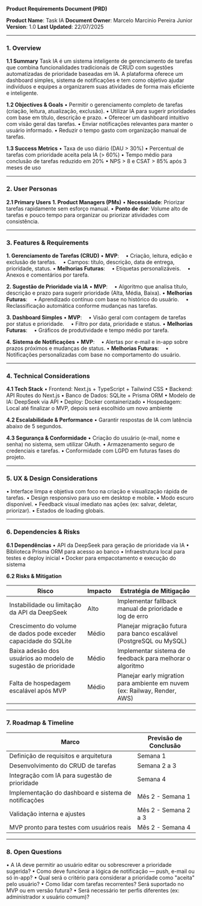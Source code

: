 **Product Requirements Document (PRD)**

**Product Name**: Task IA
**Document Owner**: Marcelo Marcinio Pereira Junior
**Version**: 1.0
**Last Updated**: 22/07/2025

---

### 1. Overview

**1.1 Summary**
Task IA é um sistema inteligente de gerenciamento de tarefas que combina funcionalidades tradicionais de CRUD com sugestões automatizadas de prioridade baseadas em IA. A plataforma oferece um dashboard simples, sistema de notificações e tem como objetivo ajudar indivíduos e equipes a organizarem suas atividades de forma mais eficiente e inteligente.

**1.2 Objectives & Goals**
• Permitir o gerenciamento completo de tarefas (criação, leitura, atualização, exclusão).
• Utilizar IA para sugerir prioridades com base em título, descrição e prazo.
• Oferecer um dashboard intuitivo com visão geral das tarefas.
• Enviar notificações relevantes para manter o usuário informado.
• Reduzir o tempo gasto com organização manual de tarefas.

**1.3 Success Metrics**
• Taxa de uso diário (DAU > 30%)
• Percentual de tarefas com prioridade aceita pela IA (> 60%)
• Tempo médio para conclusão de tarefas reduzido em 20%
• NPS > 8 e CSAT > 85% após 3 meses de uso

---

### 2. User Personas

**2.1 Primary Users**
**1. Product Managers (PMs)**
• **Necessidade**: Priorizar tarefas rapidamente sem esforço manual.
• **Ponto de dor**: Volume alto de tarefas e pouco tempo para organizar ou priorizar atividades com consistência.

---

### 3. Features & Requirements

**1. Gerenciamento de Tarefas (CRUD)**
• **MVP**:
 • Criação, leitura, edição e exclusão de tarefas.
 • Campos: título, descrição, data de entrega, prioridade, status.
• **Melhorias Futuras**:
 • Etiquetas personalizáveis.
 • Anexos e comentários por tarefa.

**2. Sugestão de Prioridade via IA**
• **MVP**:
 • Algoritmo que analisa título, descrição e prazo para sugerir prioridade (Alta, Média, Baixa).
• **Melhorias Futuras**:
 • Aprendizado contínuo com base no histórico do usuário.
 • Reclassificação automática conforme mudanças nas tarefas.

**3. Dashboard Simples**
• **MVP**:
 • Visão geral com contagem de tarefas por status e prioridade.
 • Filtro por data, prioridade e status.
• **Melhorias Futuras**:
 • Gráficos de produtividade e tempo médio por tarefa.

**4. Sistema de Notificações**
• **MVP**:
 • Alertas por e-mail e in-app sobre prazos próximos e mudanças de status.
• **Melhorias Futuras**:
 • Notificações personalizadas com base no comportamento do usuário.

---

### 4. Technical Considerations

**4.1 Tech Stack**
• Frontend: Next.js + TypeScript + Tailwind CSS
• Backend: API Routes do Next.js
• Banco de Dados: SQLite + Prisma ORM
• Modelo de IA: DeepSeek via API
• Deploy: Docker containerizado
• Hospedagem: Local até finalizar o MVP, depois será escolhido um novo ambiente

**4.2 Escalabilidade & Performance**
• Garantir respostas de IA com latência abaixo de 5 segundos.

**4.3 Segurança & Conformidade**
• Criação do usuário (e-mail, nome e senha) no sistema, sem utilizar OAuth.
• Armazenamento seguro de credenciais e tarefas.
• Conformidade com LGPD em futuras fases do projeto.

---

### 5. UX & Design Considerations

• Interface limpa e objetiva com foco na criação e visualização rápida de tarefas.
• Design responsivo para uso em desktop e mobile.
• Modo escuro disponível.
• Feedback visual imediato nas ações (ex: salvar, deletar, priorizar).
• Estados de loading globais.

---

### 6. Dependencies & Risks

**6.1 Dependências**
• API da DeepSeek para geração de prioridade via IA
• Biblioteca Prisma ORM para acesso ao banco
• Infraestrutura local para testes e deploy inicial
• Docker para empacotamento e execução do sistema

**6.2 Risks & Mitigation**

| Risco                                                            | Impacto | Estratégia de Mitigação                                                    |
| ---------------------------------------------------------------- | ------- | -------------------------------------------------------------------------- |
| Instabilidade ou limitação da API da DeepSeek                    | Alto    | Implementar fallback manual de prioridade e log de erro                    |
| Crescimento do volume de dados pode exceder capacidade do SQLite | Médio   | Planejar migração futura para banco escalável (PostgreSQL ou MySQL)        |
| Baixa adesão dos usuários ao modelo de sugestão de prioridade    | Médio   | Implementar sistema de feedback para melhorar o algoritmo                  |
| Falta de hospedagem escalável após MVP                           | Médio   | Planejar early migration para ambiente em nuvem (ex: Railway, Render, AWS) |

---

### 7. Roadmap & Timeline

| Marco                                                | Previsão de Conclusão |
| ---------------------------------------------------- | --------------------- |
| Definição de requisitos e arquitetura                | Semana 1              |
| Desenvolvimento do CRUD de tarefas                   | Semana 2 a 3          |
| Integração com IA para sugestão de prioridade        | Semana 4              |
| Implementação do dashboard e sistema de notificações | Mês 2 - Semana 1      |
| Validação interna e ajustes                          | Mês 2 - Semana 2 a 3  |
| MVP pronto para testes com usuários reais            | Mês 2 - Semana 4      |

---

### 8. Open Questions

• A IA deve permitir ao usuário editar ou sobrescrever a prioridade sugerida?
• Como deve funcionar a lógica de notificação — push, e-mail ou só in-app?
• Qual será o critério para considerar a prioridade como "aceita" pelo usuário?
• Como lidar com tarefas recorrentes? Será suportado no MVP ou em versão futura?
• Será necessário ter perfis diferentes (ex: administrador x usuário comum)?
